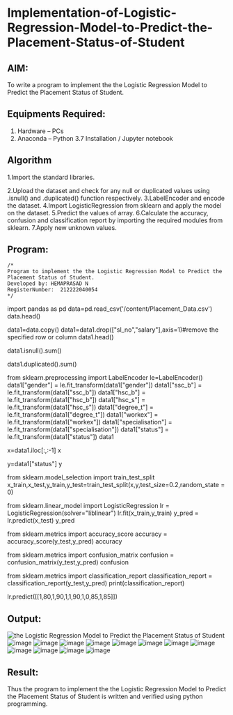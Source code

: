 # Implementation-of-Logistic-Regression-Model-to-Predict-the-Placement-Status-of-Student

## AIM:
To write a program to implement the the Logistic Regression Model to Predict the Placement Status of Student.

## Equipments Required:
1. Hardware – PCs
2. Anaconda – Python 3.7 Installation / Jupyter notebook

## Algorithm
1.Import the standard libraries. 

2.Upload the dataset and check for any null or duplicated values using .isnull() and .duplicated()
function respectively. 
3.LabelEncoder and encode the dataset.
4.Import LogisticRegression from sklearn and apply the model on the dataset.
5.Predict the values of array.
6.Calculate the accuracy, confusion and classification report by importing the required modules
from sklearn.
7.Apply new unknown values.

## Program:
```
/*
Program to implement the the Logistic Regression Model to Predict the Placement Status of Student.
Developed by: HEMAPRASAD N
RegisterNumber:  212222040054
*/
```
import pandas as pd
data=pd.read_csv('/content/Placement_Data.csv')
data.head()

data1=data.copy()
data1=data1.drop(["sl_no","salary"],axis=1)#remove the specified row or column
data1.head()

data1.isnull().sum()

data1.duplicated().sum()

from sklearn.preprocessing import LabelEncoder
le=LabelEncoder()
data1["gender"] = le.fit_transform(data1["gender"])
data1["ssc_b"] = le.fit_transform(data1["ssc_b"])
data1["hsc_b"] = le.fit_transform(data1["hsc_b"])
data1["hsc_s"] = le.fit_transform(data1["hsc_s"])
data1["degree_t"] = le.fit_transform(data1["degree_t"])
data1["workex"] = le.fit_transform(data1["workex"])
data1["specialisation"] = le.fit_transform(data1["specialisation"])
data1["status"] = le.fit_transform(data1["status"])
data1

x=data1.iloc[:,:-1]
x

y=data1["status"]
y

from sklearn.model_selection import train_test_split
x_train,x_test,y_train,y_test=train_test_split(x,y,test_size=0.2,random_state = 0)

from sklearn.linear_model import LogisticRegression
lr = LogisticRegression(solver="liblinear")
lr.fit(x_train,y_train)
y_pred = lr.predict(x_test)
y_pred

from sklearn.metrics import accuracy_score
accuracy = accuracy_score(y_test,y_pred)
accuracy

from sklearn.metrics import confusion_matrix
confusion = confusion_matrix(y_test,y_pred)
confusion

from sklearn.metrics import classification_report
classification_report = classification_report(y_test,y_pred)
print(classification_report)

lr.predict([[1,80,1,90,1,1,90,1,0,85,1,85]])


## Output:
![the Logistic Regression Model to Predict the Placement Status of Student](sam.png)
![image](https://github.com/Hemaprasad-N/Implementation-of-Logistic-Regression-Model-to-Predict-the-Placement-Status-of-Student/assets/135933397/e8beaaac-b4e6-4f85-bdfe-a57232470d57)
![image](https://github.com/Hemaprasad-N/Implementation-of-Logistic-Regression-Model-to-Predict-the-Placement-Status-of-Student/assets/135933397/e9bb763b-94d5-474e-aebc-fbdc4fd1fbd7)
![image](https://github.com/Hemaprasad-N/Implementation-of-Logistic-Regression-Model-to-Predict-the-Placement-Status-of-Student/assets/135933397/87989fd8-7ae7-4a4d-8ab9-e9408f828870)
![image](https://github.com/Hemaprasad-N/Implementation-of-Logistic-Regression-Model-to-Predict-the-Placement-Status-of-Student/assets/135933397/cb17aaa8-84ff-452f-b44c-a0bc9c1c9cfd)
![image](https://github.com/Hemaprasad-N/Implementation-of-Logistic-Regression-Model-to-Predict-the-Placement-Status-of-Student/assets/135933397/d5896e59-529e-4203-864a-bda838293806)
![image](https://github.com/Hemaprasad-N/Implementation-of-Logistic-Regression-Model-to-Predict-the-Placement-Status-of-Student/assets/135933397/ea0a44b4-4edd-4f7f-96c9-8bd5945ae2d7)
![image](https://github.com/Hemaprasad-N/Implementation-of-Logistic-Regression-Model-to-Predict-the-Placement-Status-of-Student/assets/135933397/7a49641b-079b-499b-9013-7ed43fdb5a00)
![image](https://github.com/Hemaprasad-N/Implementation-of-Logistic-Regression-Model-to-Predict-the-Placement-Status-of-Student/assets/135933397/3fe3eca6-ef62-483d-a9ff-16b5c9810f06)
![image](https://github.com/Hemaprasad-N/Implementation-of-Logistic-Regression-Model-to-Predict-the-Placement-Status-of-Student/assets/135933397/19833c44-8a0c-4077-8d95-2008279ea6d4)
![image](https://github.com/Hemaprasad-N/Implementation-of-Logistic-Regression-Model-to-Predict-the-Placement-Status-of-Student/assets/135933397/e580b833-f34b-47b3-9235-e485d6b1a9a4)
![image](https://github.com/Hemaprasad-N/Implementation-of-Logistic-Regression-Model-to-Predict-the-Placement-Status-of-Student/assets/135933397/74aa7ce1-c797-45ac-8884-c95bb60855f9)
![image](https://github.com/Hemaprasad-N/Implementation-of-Logistic-Regression-Model-to-Predict-the-Placement-Status-of-Student/assets/135933397/813c226a-e019-4503-8de1-d72348483d5b)


## Result:
Thus the program to implement the the Logistic Regression Model to Predict the Placement Status of Student is written and verified using python programming.
